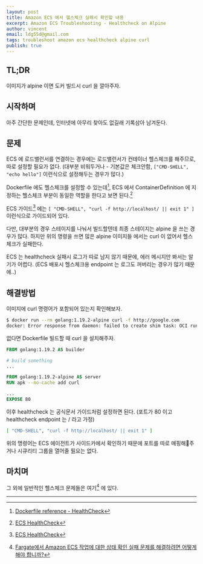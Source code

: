 ```yaml
---
layout: post
title: Amazon ECS 에서 헬스체크 실패시 확인할 내용
excerpt: Amazon ECS Troubleshooting - Healthcheck on Alpine
author: vincent
email: ldg55d@gmail.com
tags: troubleshoot amazon ecs healthcheck alpine curl
publish: true
---
```


## TL;DR

이미지가 alpine 이면 도커 빌드시 curl 을 깔아주자.

## 시작하며

아주 간단한 문제인데, 인터넷에 아무리 찾아도 없길래 기록삼아 남겨둔다.

## 문제

ECS 에 로드밸런서를 연결하는 경우에는 로드밸런서가 컨테이너 헬스체크를 해주므로, 따로 설정할 필요가 없다. (대부분 비워두거나 - 기본값은 체크안함, `["CMD-SHELL", "echo hello"]` 이런식으로 설정해두는 경우가 많다.)

Dockerfile 에도 헬스체크를 설정할 수 있는데[^1], ECS 에서 ContainerDefinition 에 지정하는 헬스체크 부분이 동일한 역할을 한다고 보면 된다.[^2]

ECS 가이드[^2] 에는 `[ "CMD-SHELL", "curl -f http://localhost/ || exit 1" ]` 이런식으로 가이드되어 있다.

다만, 대부분의 경우 스테이지를 나눠서 빌드할텐데 최종 스테이지는 alpine 을 쓰는 경우가 많다. 하지만 위의 명령을 쓰면 많은 alpine 이미지들 에서는 curl 이 없어서 헬스체크가 실패한다.

ECS 는 healthcheck 실패시 로그가 따로 남지 않기 때문에, 에러 메시지만 봐서는 알기가 어렵다. (ECS 배포시 헬스체크용 endpoint 는 로그도 꺼버리는 경우가 많기 때문에..)

## 해결방법

이미지에 curl 명령어가 포함되어 있는지 확인해보자.

```bash
$ docker run --rm golang:1.19.2-alpine curl -f http://google.com
docker: Error response from daemon: failed to create shim task: OCI runtime create failed: runc create failed: unable to start container process: exec: "curl": executable file not found in $PATH: unknown.
```

없다면 Dockerfile 빌드할 때 curl 을 설치해주자.

```dockerfile
FROM golang:1.19.2 AS builder

# build something
...

FROM golang:1.19.2-alpine AS server
RUN apk --no-cache add curl

...
EXPOSE 80

```

이후 healthcheck 는 공식문서 가이드처럼 설정하면 된다. (포트가 80 이고 healthcheck endpoint 는 / 라고 가정)

```bash
[ "CMD-SHELL", "curl -f http://localhost/ || exit 1" ]
```

위의 명령어는 ECS 에이전트가 사이드카에서 확인하기 때문에 포트를 따로 매핑해주거나 시큐리티 그룹을 열어줄 필요는 없다.

## 마치며

그 외에 일반적인 헬스체크 문제들은 여기[^3] 에 있다.

---

[^1]: [Dockerfile reference - HealthCheck](https://docs.docker.com/engine/reference/builder/#healthcheck)
[^2]: [ECS HealthCheck](https://docs.aws.amazon.com/ko_kr/AmazonECS/latest/developerguide/task_definition_parameters.html#container_definition_healthcheck)
[^3]: [Fargate에서 Amazon ECS 작업에 대한 상태 확인 실패 문제를 해결하려면 어떻게 해야 합니까?](https://aws.amazon.com/ko/premiumsupport/knowledge-center/ecs-fargate-health-check-failures/)
